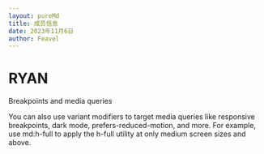 ```yaml
---
layout: pureMd
title: 成员信息
date: 2023年11月6日
author: Feavel
---
```



# RYAN

Breakpoints and media queries

You can also use variant modifiers to target media queries like responsive breakpoints, dark mode, prefers-reduced-motion, and more. For example, use md:h-full to apply the h-full utility at only medium screen sizes and above.